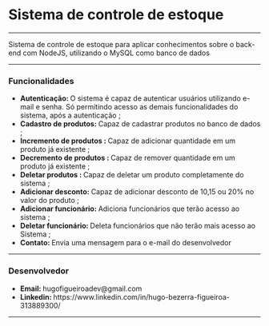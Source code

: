 <h1>Sistema de controle de estoque</h1>
<hr>

<p>Sistema de controle de estoque para aplicar conhecimentos sobre o back-end com NodeJS, utilizando o MySQL como banco de dados</p>
<hr>

<h3>Funcionalidades</h3>
<ul>
    <li><strong>Autenticação: </strong> O sistema é capaz de autenticar usuários utilizando e-mail e senha. Só permitindo acesso as demais funcionalidades do sistema, após a autenticação ;</li>
    <li><strong>Cadastro de produtos: </strong>Capaz de cadastrar produtos no banco de dados ; </li>
    <li><strong>Incremento de produtos : </strong>Capaz de adicionar quantidade em um produto já existente ; </li>
    <li><strong>Decremento de produtos : </strong>Capaz de remover quantidade em um produto já existente ; </li>
    <li><strong>Deletar produtos : </strong>Capaz de deletar um produto completamente do sistema ; </li>
    <li><strong>Adicionar desconto: </strong>Capaz de adicionar desconto de 10,15 ou 20% no valor do produto ; </li>
    <li><strong>Adicionar funcionário: </strong>Adiciona funcionários que terão acesso ao sistema ; </li>
    <li><strong>Deletar funcionário: </strong>Deleta funcionários que não terão mais acesso ao Sistema ; </li>
    <li><strong>Contato: </strong> Envia uma mensagem para o e-mail do desenvolvedor </li>
</ul>
<hr>

<h3>Desenvolvedor</h3>
<ul>
    <li><strong>Email: </strong>hugofigueiroadev@gmail.com</li>
    <li><strong>Linkedin: </strong>https://www.linkedin.com/in/hugo-bezerra-figueiroa-313889300/</li>
</ul>
<hr>


